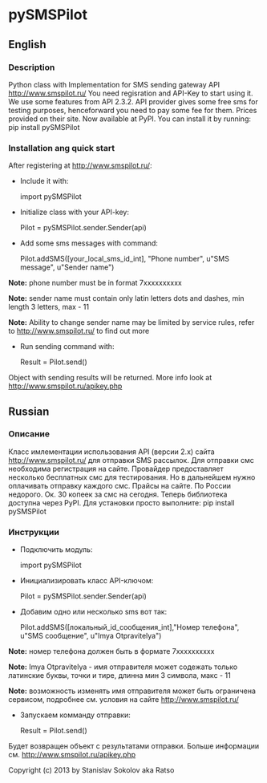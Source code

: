 # pySMSPilot

## English

### Description

Python class with Implementation for SMS sending gateway API <http://www.smspilot.ru/>
You need regisration and API-Key to start using it. We use some features from API 2.3.2.
API provider gives some free sms for testing purposes, henceforward you need to pay some
fee for them. Prices provided on their site.
Now available at PyPI. You can install it by running: pip install pySMSPilot

### Installation ang quick start

After registering at <http://www.smspilot.ru/>:

* Include it with:


    import pySMSPilot

* Initialize class with your API-key:


    Pilot = pySMSPilot.sender.Sender(api)

* Add some sms messages with command:


    Pilot.addSMS([your_local_sms_id_int], "Phone number", u"SMS message", u"Sender name")

**Note:** phone number must be in format 7xxxxxxxxxx

**Note:** sender name must contain only latin letters dots and dashes, min length 3 letters, max - 11

**Note:** Ability to change sender name may be limited by service rules, refer to http://www.smspilot.ru/ to find out more

* Run sending command with:


    Result = Pilot.send()

Object with sending results will be returned. More info look at <http://www.smspilot.ru/apikey.php>


## Russian

### Описание

Класс имлементации использования API (версии 2.x) сайта http://www.smspilot.ru/ для отправки SMS рассылок.
Для отправки смс необходима регистрация на сайте. Провайдер предоставляет несколько бесплатных смс для тестирования. Но в дальнейшем нужно оплачивать отправку каждого смс. Прайсы на сайте. По России недорого. Ок. 30 копеек за смс на сегодня.
Теперь библиотека доступна через PyPI. Для установки просто выполните: pip install pySMSPilot

### Инструкции

* Подключить модуль:


    import pySMSPilot

* Инициализировать класс API-ключом:


    Pilot = pySMSPilot.sender.Sender(api)

* Добавим одно или несколько sms вот так:


    Pilot.addSMS([локальный_id_сообщения_int],"Номер телефона", u"SMS сообщение", u"Imya Otpravitelya")

**Note:** номер телефона должен быть в формате 7xxxxxxxxxx

**Note:** Imya Otpravitelya - имя отправителя может содежать только латинские буквы, точки и тире, длинна мин 3 символа, макс - 11

**Note:** возможность изменять имя отправителя может быть ограничена сервисом, подробнее см. условия на сайте http://www.smspilot.ru/

* Запускаем комманду отправки:


    
    Result = Pilot.send()
    

Будет возвращен объект с результатами отправки. Больше информации см. <http://www.smspilot.ru/apikey.php>

Copyright (c) 2013 by Stanislav Sokolov aka Ratso